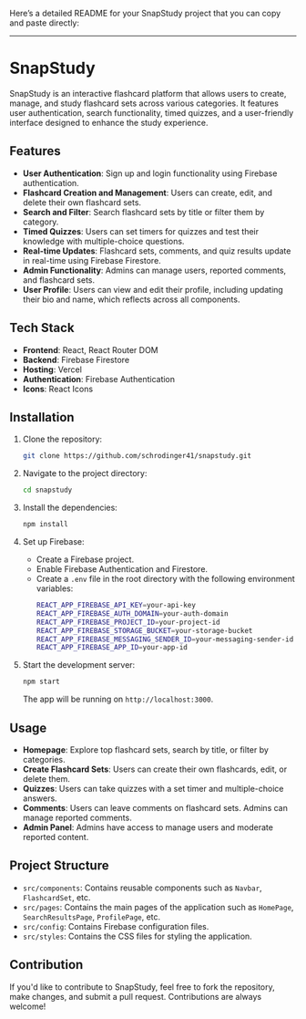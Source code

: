 Here’s a detailed README for your SnapStudy project that you can copy and paste directly:

---

# SnapStudy

SnapStudy is an interactive flashcard platform that allows users to create, manage, and study flashcard sets across various categories. It features user authentication, search functionality, timed quizzes, and a user-friendly interface designed to enhance the study experience.

## Features

- **User Authentication**: Sign up and login functionality using Firebase authentication.
- **Flashcard Creation and Management**: Users can create, edit, and delete their own flashcard sets.
- **Search and Filter**: Search flashcard sets by title or filter them by category.
- **Timed Quizzes**: Users can set timers for quizzes and test their knowledge with multiple-choice questions.
- **Real-time Updates**: Flashcard sets, comments, and quiz results update in real-time using Firebase Firestore.
- **Admin Functionality**: Admins can manage users, reported comments, and flashcard sets.
- **User Profile**: Users can view and edit their profile, including updating their bio and name, which reflects across all components.

## Tech Stack

- **Frontend**: React, React Router DOM
- **Backend**: Firebase Firestore
- **Hosting**: Vercel
- **Authentication**: Firebase Authentication
- **Icons**: React Icons

## Installation

1. Clone the repository:

   ```bash
   git clone https://github.com/schrodinger41/snapstudy.git
   ```

2. Navigate to the project directory:

   ```bash
   cd snapstudy
   ```

3. Install the dependencies:

   ```bash
   npm install
   ```

4. Set up Firebase:

   - Create a Firebase project.
   - Enable Firebase Authentication and Firestore.
   - Create a `.env` file in the root directory with the following environment variables:
     ```bash
     REACT_APP_FIREBASE_API_KEY=your-api-key
     REACT_APP_FIREBASE_AUTH_DOMAIN=your-auth-domain
     REACT_APP_FIREBASE_PROJECT_ID=your-project-id
     REACT_APP_FIREBASE_STORAGE_BUCKET=your-storage-bucket
     REACT_APP_FIREBASE_MESSAGING_SENDER_ID=your-messaging-sender-id
     REACT_APP_FIREBASE_APP_ID=your-app-id
     ```

5. Start the development server:

   ```bash
   npm start
   ```

   The app will be running on `http://localhost:3000`.

## Usage

- **Homepage**: Explore top flashcard sets, search by title, or filter by categories.
- **Create Flashcard Sets**: Users can create their own flashcards, edit, or delete them.
- **Quizzes**: Users can take quizzes with a set timer and multiple-choice answers.
- **Comments**: Users can leave comments on flashcard sets. Admins can manage reported comments.
- **Admin Panel**: Admins have access to manage users and moderate reported content.

## Project Structure

- `src/components`: Contains reusable components such as `Navbar`, `FlashcardSet`, etc.
- `src/pages`: Contains the main pages of the application such as `HomePage`, `SearchResultsPage`, `ProfilePage`, etc.
- `src/config`: Contains Firebase configuration files.
- `src/styles`: Contains the CSS files for styling the application.

## Contribution

If you'd like to contribute to SnapStudy, feel free to fork the repository, make changes, and submit a pull request. Contributions are always welcome!

